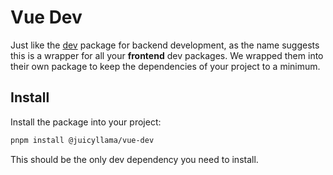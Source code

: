 # Vue Dev

Just like the [dev](../../common/dev/README.md) package for backend development, as the name suggests this is a wrapper for all your **frontend** dev packages. We wrapped them into their own package to keep the dependencies of your project to a minimum.

## Install

Install the package into your project:

```bash
pnpm install @juicyllama/vue-dev
```

This should be the only dev dependency you need to install.
